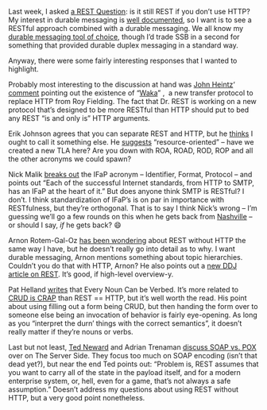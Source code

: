 Last week, I asked [a REST
Question](http://devhawk.net/2007/06/05/a-rest-question/): is it
still REST if you don’t use HTTP? My interest in durable messaging is
[well
documented](http://devhawk.net/2007/05/30/the-case-for-durable-messaging-in-service-orientation/),
so I want is to see a RESTful approach combined with a durable
messaging. We all know my [durable messaging tool of
choice](http://devhawk.net/2006/10/23/the-other-foundation-technology/),
though I’d trade SSB in a second for something that provided durable
duplex messaging in a standard way.

Anyway, there were some fairly interesting responses that I wanted to
highlight.

Probably most interesting to the discussion at hand was [John
Heintz](http://johnheintz.blogspot.com)‘
[comment](http://devhawk.net/CommentView,guid,87AE6135-942F-4476-9DD7-9992CF073A7A.aspx#f43c3ac6-f719-428d-b5f7-ce84ef8a707f) pointing
out the existence of
“[Waka](http://en.wikipedia.org/wiki/Waka_%28protocol%29)” ,  a new
transfer protocol to replace HTTP from Roy Fielding. The fact that Dr.
REST is working on a new protocol that’s designed to be more RESTful
than HTTP should put to bed any REST “is and only is” HTTP arguments.

Erik Johnson agrees that you can separate REST and HTTP, but he
[thinks](http://devhawk.net/CommentView,guid,87AE6135-942F-4476-9DD7-9992CF073A7A.aspx#e80b80a3-bfdb-4615-8516-57193dfed280)
I ought to call it something else. He
[suggests](http://appside.blogspot.com/2007/06/rest-over-http.html)
“resource-oriented” – have we created a new TLA here? Are you down with
ROA, ROAD, ROD, ROP and all the other acronyms we could spawn?

Nick Malik [breaks
out](http://blogs.msdn.com/nickmalik/archive/2007/06/06/what-is-the-rest-high-order-bit.aspx)
the IFaP acronym – Identifier, Format, Protocol – and points out “Each
of the successful Internet standards, from HTTP to SMTP, has an IFaP at
the heart of it.” But does anyone think SMTP is RESTful? I don’t. I
think standardization of IFaP’s is on par in importance with
RESTfulness, but they’re orthogonal. That is to say I think Nick’s wrong
– I’m guessing we’ll go a few rounds on this when he gets back from
[Nashville](http://blogs.msdn.com/nickmalik/archive/2007/06/12/showing-up-can-be-the-hardest-part.aspx)
– or should I say, *if* he gets back?
:smile:

Arnon Rotem-Gal-Oz [has been
wondering](http://www.ddj.com/blog/architectblog/archives/2007/06/devhawk_harry_p.html)
about REST without HTTP the same way I have, but he doesn’t really go
into detail as to why. I want durable messaging, Arnon mentions
something about topic hierarchies. Couldn’t you do that with HTTP,
Arnon? He also points out a [new DDJ article on
REST](http://www.ddj.com/dept/webservices/199902676). It’s good, if
high-level overview-y.

Pat Helland
[writes](http://blogs.msdn.com/pathelland/archive/2007/06/12/every-noun-can-be-verbed.aspx)
that Every Noun Can be Verbed. It’s more related to [CRUD is
CRAP](http://devhawk.net/2007/05/24/rest-is-neither-crud-nor-crap/)
than REST == HTTP, but it’s well worth the read. His point about using
filling out a form being CRUD, but then handing the form over to someone
else being an invocation of behavior is fairly eye-opening. As long as
you “interpret the durn’ things with the correct semantics”, it doesn’t
really matter if they’re nouns or verbs.

Last but not least, [Ted Neward](http://blogs.tedneward.com/) and Adrian
Trenaman [discuss SOAP vs.
POX](http://tssblog.techtarget.com/index.php/xmlweb-services/neward-and-trenaman-consider-rest-or-the-great-and-complete-soap-vs-pox-debate/)
over on The Server Side. They focus too much on SOAP encoding (isn’t
that dead yet?), but near the end Ted points out: “Problem is, REST
assumes that you want to carry all of the state in the payload itself,
and for a modern enterprise system, or, hell, even for a game, that’s
not always a safe assumption.” Doesn’t address my questions about using
REST without HTTP, but a very good point nonetheless.


